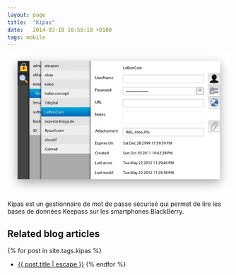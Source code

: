 ```yaml
---
layout: page
title:  "Kipas"
date:   2014-03-18 10:58:18 +0100
tags: mobile
---
```

![Kipas](/assets/kipas.png)

Kipas est un gestionnaire de mot de passe sécurisé qui permet de lire les bases de données Keepass sur les smartphones BlackBerry.

## Related blog articles

{% for post in site.tags.kipas %}
* [{{ post.title | escape }}]({{post.url|relative_url}})
{% endfor %}

